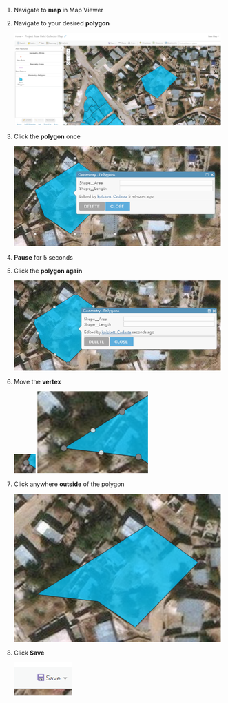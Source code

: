 1.	Navigate to **map** in Map Viewer

2.	Navigate to your desired **polygon**

    ![](imgs/image1.png)

3.	Click the **polygon** once

    ![](imgs/image3.png)

4.	**Pause** for 5 seconds

5.	Click the **polygon again**

    ![](imgs/image7.png)

6.	Move the **vertex**

    ![](imgs/image4.png)
    ![](imgs/image6.png)

7.	Click anywhere **outside** of the polygon
    
    ![](imgs/image2.png)

8.	Click **Save**

    ![](imgs/image5.png)





